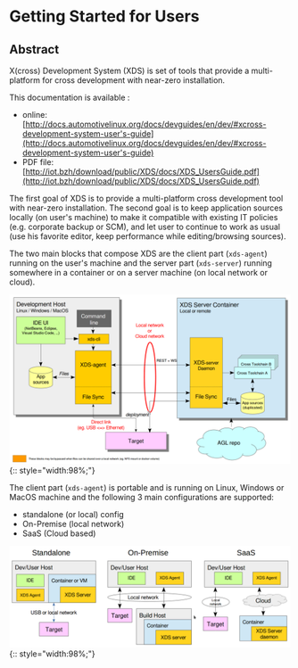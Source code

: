 # Getting Started for Users

## Abstract

X(cross) Development System (XDS) is set of tools that provide a multi-platform
for cross development with near-zero installation.

This documentation is available :

- online: [http://docs.automotivelinux.org/docs/devguides/en/dev/#xcross-development-system-user's-guide](http://docs.automotivelinux.org/docs/devguides/en/dev/#xcross-development-system-user's-guide)
- PDF file: [http://iot.bzh/download/public/XDS/docs/XDS_UsersGuide.pdf](http://iot.bzh/download/public/XDS/docs/XDS_UsersGuide.pdf)

The first goal of XDS is to provide a multi-platform cross development tool with
near-zero installation.
The second goal is to keep application sources locally (on user's machine) to
make it compatible with existing IT policies (e.g. corporate backup or SCM),
and let user to continue to work as usual (use his favorite editor,
keep performance while editing/browsing sources).

The two main blocks that compose XDS are the client part (`xds-agent`) running
on the user's machine and the server part (`xds-server`) running somewhere in a container or on a server machine (on local network or cloud).

![](./pictures/xds-block-diagram.png){:: style="width:98%;"}

<!-- pagebreak -->

The client part (`xds-agent`) is portable and is running on Linux, Windows or
MacOS machine and the following 3 main configurations are supported:

- standalone (or local) config
- On-Premise (local network)
- SaaS (Cloud based)

![](./pictures/xds-conf.png){:: style="width:98%;"}
